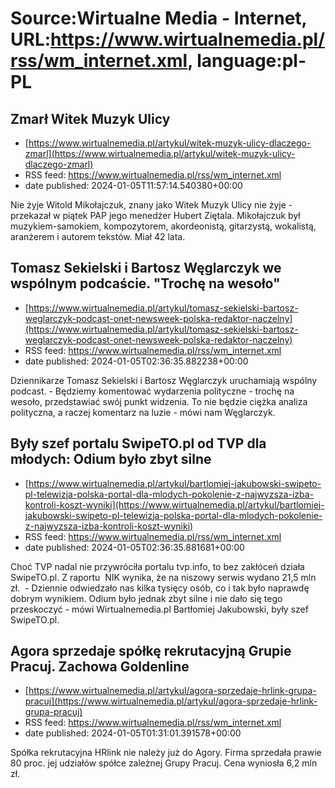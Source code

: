 # Source:Wirtualne Media - Internet, URL:https://www.wirtualnemedia.pl/rss/wm_internet.xml, language:pl-PL

## Zmarł Witek Muzyk Ulicy
 - [https://www.wirtualnemedia.pl/artykul/witek-muzyk-ulicy-dlaczego-zmarl](https://www.wirtualnemedia.pl/artykul/witek-muzyk-ulicy-dlaczego-zmarl)
 - RSS feed: https://www.wirtualnemedia.pl/rss/wm_internet.xml
 - date published: 2024-01-05T11:57:14.540380+00:00

Nie żyje Witold Mikołajczuk, znany jako Witek Muzyk Ulicy nie żyje - przekazał w piątek PAP jego menedżer Hubert Ziętala. Mikołajczuk był muzykiem-samokiem, kompozytorem, akordeonistą, gitarzystą, wokalistą, aranżerem i autorem tekstów. Miał 42 lata.

## Tomasz Sekielski i Bartosz Węglarczyk we wspólnym podcaście. "Trochę na wesoło"
 - [https://www.wirtualnemedia.pl/artykul/tomasz-sekielski-bartosz-weglarczyk-podcast-onet-newsweek-polska-redaktor-naczelny](https://www.wirtualnemedia.pl/artykul/tomasz-sekielski-bartosz-weglarczyk-podcast-onet-newsweek-polska-redaktor-naczelny)
 - RSS feed: https://www.wirtualnemedia.pl/rss/wm_internet.xml
 - date published: 2024-01-05T02:36:35.882238+00:00

Dziennikarze Tomasz Sekielski i Bartosz Węglarczyk uruchamiają wspólny podcast. - Będziemy komentować wydarzenia polityczne - trochę na wesoło, przedstawiać swój punkt widzenia. To nie będzie ciężka analiza polityczna, a raczej komentarz na luzie - mówi nam Węglarczyk.

## Były szef portalu SwipeTO.pl od TVP dla młodych: Odium było zbyt silne
 - [https://www.wirtualnemedia.pl/artykul/bartlomiej-jakubowski-swipeto-pl-telewizja-polska-portal-dla-mlodych-pokolenie-z-najwyzsza-izba-kontroli-koszt-wyniki](https://www.wirtualnemedia.pl/artykul/bartlomiej-jakubowski-swipeto-pl-telewizja-polska-portal-dla-mlodych-pokolenie-z-najwyzsza-izba-kontroli-koszt-wyniki)
 - RSS feed: https://www.wirtualnemedia.pl/rss/wm_internet.xml
 - date published: 2024-01-05T02:36:35.881681+00:00

Choć TVP nadal nie przywróciła portalu tvp.info, to bez zakłóceń działa SwipeTO.pl. Z raportu  NIK wynika, że na niszowy serwis wydano 21,5 mln zł.  - Dziennie odwiedzało nas kilka tysięcy osób, co i tak było naprawdę dobrym wynikiem. Odium było jednak zbyt silne i nie dało się tego przeskoczyć - mówi Wirtualnemedia.pl Bartłomiej Jakubowski, były szef SwipeTO.pl.

## Agora sprzedaje spółkę rekrutacyjną Grupie Pracuj. Zachowa Goldenline
 - [https://www.wirtualnemedia.pl/artykul/agora-sprzedaje-hrlink-grupa-pracuj](https://www.wirtualnemedia.pl/artykul/agora-sprzedaje-hrlink-grupa-pracuj)
 - RSS feed: https://www.wirtualnemedia.pl/rss/wm_internet.xml
 - date published: 2024-01-05T01:31:01.391578+00:00

Spółka rekrutacyjna HRlink nie należy już do Agory. Firma sprzedała prawie 80 proc. jej udziałów spółce zależnej Grupy Pracuj. Cena wyniosła 6,2 mln zł.


